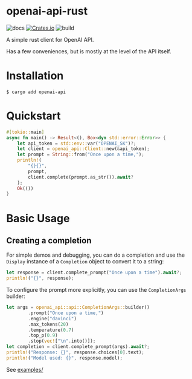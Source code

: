 # openai-api-rust
![docs](https://docs.rs/openai-api/badge.svg)
[![Crates.io](https://img.shields.io/crates/v/openai-api.svg)](https://crates.io/crates/openai-api)
![build](https://github.com/deontologician/openai-api-rust/workflows/Continuous%20Integration/badge.svg)

A simple rust client for OpenAI API.

Has a few conveniences, but is mostly at the level of the API itself.

# Installation

```
$ cargo add openai-api
```

# Quickstart

```rust
#[tokio::main]
async fn main() -> Result<(), Box<dyn std::error::Error>> {
    let api_token = std::env::var("OPENAI_SK")?;
    let client = openai_api::Client::new(&api_token);
    let prompt = String::from("Once upon a time,");
    println!(
        "{}{}",
        prompt,
        client.complete(prompt.as_str()).await?
    );
    Ok(())
}
```
# Basic Usage

## Creating a completion

For simple demos and debugging, you can do a completion and use the `Display` instance of a `Completion` object to convert it to a string:

```rust
let response = client.complete_prompt("Once upon a time").await?;
println!("{}", response);
```

To configure the prompt more explicitly, you can use the `CompletionArgs` builder:

```rust
let args = openai_api::api::CompletionArgs::builder()
        .prompt("Once upon a time,")
        .engine("davinci")
        .max_tokens(20)
        .temperature(0.7)
        .top_p(0.9)
        .stop(vec!["\n".into()]);
let completion = client.complete_prompt(args).await?;
println!("Response: {}", response.choices[0].text);
println!("Model used: {}", response.model);
```

See [examples/](./examples)